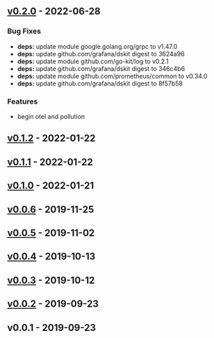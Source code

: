 <a name="v0.2.0"></a>
## [v0.2.0] - 2022-06-28
### Bug Fixes
- **deps:** update module google.golang.org/grpc to v1.47.0
- **deps:** update github.com/grafana/dskit digest to 3624a96
- **deps:** update module github.com/go-kit/log to v0.2.1
- **deps:** update github.com/grafana/dskit digest to 346c4b6
- **deps:** update module github.com/prometheus/common to v0.34.0
- **deps:** update github.com/grafana/dskit digest to 8f57b58

### Features
- begin otel and pollution

<a name="v0.1.2"></a>
## [v0.1.2] - 2022-01-22
<a name="v0.1.1"></a>
## [v0.1.1] - 2022-01-22
<a name="v0.1.0"></a>
## [v0.1.0] - 2022-01-21
<a name="v0.0.6"></a>
## [v0.0.6] - 2019-11-25
<a name="v0.0.5"></a>
## [v0.0.5] - 2019-11-02
<a name="v0.0.4"></a>
## [v0.0.4] - 2019-10-13
<a name="v0.0.3"></a>
## [v0.0.3] - 2019-10-12
<a name="v0.0.2"></a>
## [v0.0.2] - 2019-09-23
<a name="v0.0.1"></a>
## v0.0.1 - 2019-09-23
[Unreleased]: https://github.com/xaque208/openweathermap_exporter/compare/v0.2.0...HEAD
[v0.2.0]: https://github.com/xaque208/openweathermap_exporter/compare/v0.1.2...v0.2.0
[v0.1.2]: https://github.com/xaque208/openweathermap_exporter/compare/v0.1.1...v0.1.2
[v0.1.1]: https://github.com/xaque208/openweathermap_exporter/compare/v0.1.0...v0.1.1
[v0.1.0]: https://github.com/xaque208/openweathermap_exporter/compare/v0.0.6...v0.1.0
[v0.0.6]: https://github.com/xaque208/openweathermap_exporter/compare/v0.0.5...v0.0.6
[v0.0.5]: https://github.com/xaque208/openweathermap_exporter/compare/v0.0.4...v0.0.5
[v0.0.4]: https://github.com/xaque208/openweathermap_exporter/compare/v0.0.3...v0.0.4
[v0.0.3]: https://github.com/xaque208/openweathermap_exporter/compare/v0.0.2...v0.0.3
[v0.0.2]: https://github.com/xaque208/openweathermap_exporter/compare/v0.0.1...v0.0.2
